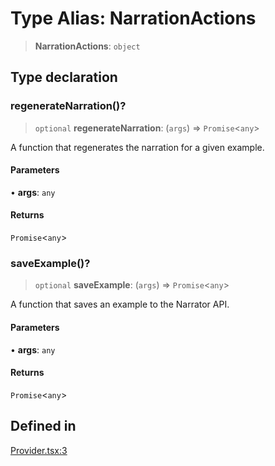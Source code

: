 # Type Alias: NarrationActions

> **NarrationActions**: `object`

## Type declaration

### regenerateNarration()?

> `optional` **regenerateNarration**: (`args`) => `Promise`\<`any`\>

A function that regenerates the narration for a given example.

#### Parameters

• **args**: `any`

#### Returns

`Promise`\<`any`\>

### saveExample()?

> `optional` **saveExample**: (`args`) => `Promise`\<`any`\>

A function that saves an example to the Narrator API.

#### Parameters

• **args**: `any`

#### Returns

`Promise`\<`any`\>

## Defined in

[Provider.tsx:3](https://github.com/edspencer/narrator-ai/blob/a6eb3765f534f72fc19b7120983a9fa75cbc1995/packages/react/src/Provider.tsx#L3)
